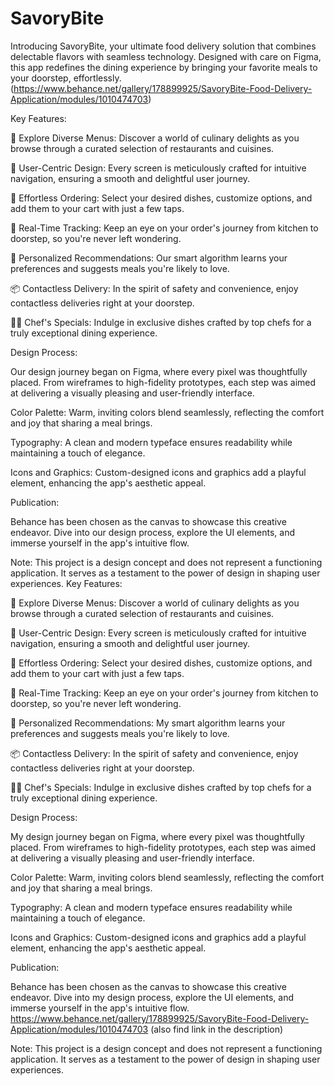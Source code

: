 # SavoryBite
Introducing SavoryBite, your ultimate food delivery solution that combines delectable flavors with seamless technology. Designed with care on Figma, this app redefines the dining experience by bringing your favorite meals to your doorstep, effortlessly. (https://www.behance.net/gallery/178899925/SavoryBite-Food-Delivery-Application/modules/1010474703)


Key Features:

🍔 Explore Diverse Menus: Discover a world of culinary delights as you browse through a curated selection of restaurants and cuisines.

📱 User-Centric Design: Every screen is meticulously crafted for intuitive navigation, ensuring a smooth and delightful user journey.

🛒 Effortless Ordering: Select your desired dishes, customize options, and add them to your cart with just a few taps.

📍 Real-Time Tracking: Keep an eye on your order's journey from kitchen to doorstep, so you're never left wondering.

🌟 Personalized Recommendations: Our smart algorithm learns your preferences and suggests meals you're likely to love.

📦 Contactless Delivery: In the spirit of safety and convenience, enjoy contactless deliveries right at your doorstep.

👨‍🍳 Chef's Specials: Indulge in exclusive dishes crafted by top chefs for a truly exceptional dining experience.

Design Process:

Our design journey began on Figma, where every pixel was thoughtfully placed. From wireframes to high-fidelity prototypes, each step was aimed at delivering a visually pleasing and user-friendly interface.

Color Palette:
Warm, inviting colors blend seamlessly, reflecting the comfort and joy that sharing a meal brings.

Typography:
A clean and modern typeface ensures readability while maintaining a touch of elegance.

Icons and Graphics:
Custom-designed icons and graphics add a playful element, enhancing the app's aesthetic appeal.

Publication:

Behance has been chosen as the canvas to showcase this creative endeavor. Dive into our design process, explore the UI elements, and immerse yourself in the app's intuitive flow.

Note: This project is a design concept and does not represent a functioning application. It serves as a testament to the power of design in shaping user experiences.
Key Features:

🍔 Explore Diverse Menus: Discover a world of culinary delights as you browse through a curated selection of restaurants and cuisines.

📱 User-Centric Design: Every screen is meticulously crafted for intuitive navigation, ensuring a smooth and delightful user journey.

🛒 Effortless Ordering: Select your desired dishes, customize options, and add them to your cart with just a few taps.

📍 Real-Time Tracking: Keep an eye on your order's journey from kitchen to doorstep, so you're never left wondering.

🌟 Personalized Recommendations: My smart algorithm learns your preferences and suggests meals you're likely to love.

📦 Contactless Delivery: In the spirit of safety and convenience, enjoy contactless deliveries right at your doorstep.

👨‍🍳 Chef's Specials: Indulge in exclusive dishes crafted by top chefs for a truly exceptional dining experience.

Design Process:

My design journey began on Figma, where every pixel was thoughtfully placed. From wireframes to high-fidelity prototypes, each step was aimed at delivering a visually pleasing and user-friendly interface.

Color Palette:
Warm, inviting colors blend seamlessly, reflecting the comfort and joy that sharing a meal brings.

Typography:
A clean and modern typeface ensures readability while maintaining a touch of elegance.

Icons and Graphics:
Custom-designed icons and graphics add a playful element, enhancing the app's aesthetic appeal.

Publication:

Behance has been chosen as the canvas to showcase this creative endeavor. Dive into my design process, explore the UI elements, and immerse yourself in the app's intuitive flow. 
https://www.behance.net/gallery/178899925/SavoryBite-Food-Delivery-Application/modules/1010474703 (also find link in the description)

Note: This project is a design concept and does not represent a functioning application. It serves as a testament to the power of design in shaping user experiences.